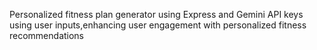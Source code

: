 Personalized fitness plan generator using Express and Gemini API keys using user inputs,enhancing user engagement with personalized fitness recommendations
